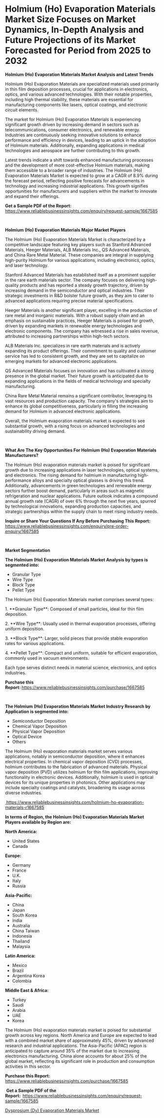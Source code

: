 <p><h1>Holmium (Ho) Evaporation Materials Market Size Focuses on Market Dynamics, In-Depth Analysis and Future Projections of its Market Forecasted for Period from 2025 to 2032</h1></p><p><strong>Holmium (Ho) Evaporation Materials Market Analysis and Latest Trends</strong></p>
<p><p>Holmium (Ho) Evaporation Materials are specialized materials used primarily in thin film deposition processes, crucial for applications in electronics, optics, and various advanced technologies. With their notable properties, including high thermal stability, these materials are essential for manufacturing components like lasers, optical coatings, and electronic circuit elements.</p><p>The market for Holmium (Ho) Evaporation Materials is experiencing significant growth driven by increasing demand in sectors such as telecommunications, consumer electronics, and renewable energy. Industries are continuously seeking innovative solutions to enhance performance and efficiency in devices, leading to an uptick in the adoption of Holmium materials. Additionally, expanding applications in medical technologies and aerospace are further contributing to this growth.</p><p>Latest trends indicate a shift towards enhanced manufacturing processes and the development of more cost-effective Holmium materials, making them accessible to a broader range of industries. The Holmium (Ho) Evaporation Materials Market is expected to grow at a CAGR of 8.9% during the forecast period, reflecting positive forecasts for advancements in technology and increasing industrial applications. This growth signifies opportunities for manufacturers and suppliers within the market to innovate and expand their offerings.</p></p>
<p><strong>Get a Sample PDF of the Report:&nbsp;</strong> <a href="https://www.reliablebusinessinsights.com/enquiry/request-sample/1667585?utm_campaign=2187&utm_medium=2&utm_source=Github&utm_content=ia&utm_term=02022025&utm_id=holmium-ho-evaporation-materials">https://www.reliablebusinessinsights.com/enquiry/request-sample/1667585</a></p>
<p>&nbsp;</p>
<p><strong>Holmium (Ho) Evaporation Materials Major Market Players</strong></p>
<p><p>The Holmium (Ho) Evaporation Materials Market is characterized by a competitive landscape featuring key players such as Stanford Advanced Materials, Heeger Materials, ALB Materials Inc., QS Advanced Materials, and China Rare Metal Material. These companies are integral in supplying high-purity Holmium for various applications, including electronics, optics, and laser technology.</p><p>Stanford Advanced Materials has established itself as a prominent supplier in the rare earth materials sector. The company focuses on delivering high-quality products and has reported a steady growth trajectory, driven by increasing demand in the semiconductor and optical industries. Their strategic investments in R&D bolster future growth, as they aim to cater to advanced applications requiring precise material specifications.</p><p>Heeger Materials is another significant player, excelling in the production of rare metal and inorganic materials. With a robust supply chain and an emphasis on sustainable practices, Heeger Materials is poised for growth, driven by expanding markets in renewable energy technologies and electronic components. The company has witnessed a rise in sales revenue, attributed to increasing partnerships within high-tech sectors.</p><p>ALB Materials Inc. specializes in rare earth materials and is actively expanding its product offerings. Their commitment to quality and customer service has led to consistent growth, and they are set to capitalize on emerging markets for advanced electronic applications.</p><p>QS Advanced Materials focuses on innovation and has cultivated a strong presence in the global market. Their future growth is anticipated due to expanding applications in the fields of medical technology and specialty manufacturing.</p><p>China Rare Metal Material remains a significant contributor, leveraging its vast resources and production capacity. The company's strategies aim to enhance its global competitiveness, particularly in filling the increasing demand for Holmium in advanced electronic applications.</p><p>Overall, the Holmium evaporation materials market is expected to see substantial growth, with a rising focus on advanced technologies and sustainability driving demand.</p></p>
<p>&nbsp;</p>
<p><strong>What Are The Key Opportunities For Holmium (Ho) Evaporation Materials Manufacturers?</strong></p>
<p><p>The Holmium (Ho) evaporation materials market is poised for significant growth due to increasing applications in laser technologies, optical systems, and electronics. The rising demand for holmium in manufacturing high-performance alloys and specialty optical glasses is driving this trend. Additionally, advancements in green technologies and renewable energy sectors further boost demand, particularly in areas such as magnetic refrigeration and nuclear applications. Future outlook indicates a compound annual growth rate (CAGR) of over 6% through the next five years, spurred by technological innovations, expanding production capacities, and strategic partnerships within the supply chain to meet rising industry needs.</p></p>
<p><strong>Inquire or Share Your Questions If Any Before Purchasing This Report:</strong> <a href="https://www.reliablebusinessinsights.com/enquiry/pre-order-enquiry/1667585?utm_campaign=2187&utm_medium=2&utm_source=Github&utm_content=ia&utm_term=02022025&utm_id=holmium-ho-evaporation-materials">https://www.reliablebusinessinsights.com/enquiry/pre-order-enquiry/1667585</a></p>
<p>&nbsp;</p>
<p><strong>Market Segmentation</strong></p>
<p><strong>The Holmium (Ho) Evaporation Materials Market Analysis by types is segmented into:</strong></p>
<p><ul><li>Granular Type</li><li>Wire Type</li><li>Block Type</li><li>Pellet Type</li></ul></p>
<p><p>The Holmium (Ho) Evaporation Materials market comprises several types: </p><p>1. **Granular Type**: Composed of small particles, ideal for thin film deposition.</p><p>2. **Wire Type**: Usually used in thermal evaporation processes, offering uniform deposition.</p><p>3. **Block Type**: Larger, solid pieces that provide stable evaporation rates for various applications.</p><p>4. **Pellet Type**: Compact and uniform, suitable for efficient evaporation, commonly used in vacuum environments. </p><p>Each type serves distinct needs in material science, electronics, and optics industries.</p></p>
<p><strong>Purchase this Report:&nbsp;</strong><a href="https://www.reliablebusinessinsights.com/purchase/1667585?utm_campaign=2187&utm_medium=2&utm_source=Github&utm_content=ia&utm_term=02022025&utm_id=holmium-ho-evaporation-materials">https://www.reliablebusinessinsights.com/purchase/1667585</a></p>
<p>&nbsp;</p>
<p><strong>The Holmium (Ho) Evaporation Materials Market Industry Research by Application is segmented into:</strong></p>
<p><ul><li>Semiconductor Deposition</li><li>Chemical Vapor Deposition</li><li>Physical Vapor Deposition</li><li>Optical Device</li><li>Others</li></ul></p>
<p><p>The Holmium (Ho) evaporation materials market serves various applications, notably in semiconductor deposition, where it enhances electrical properties. In chemical vapor deposition (CVD) processes, holmium contributes to the fabrication of advanced materials. Physical vapor deposition (PVD) utilizes holmium for thin film applications, improving functionality in electronic devices. Additionally, holmium is used in optical devices for its unique properties in photonics. Other applications may include specialty coatings and catalysts, broadening its usage across diverse industries.</p></p>
<p><a href="https://www.reliablebusinessinsights.com/holmium-ho-evaporation-materials-r1667585?utm_campaign=2187&utm_medium=2&utm_source=Github&utm_content=ia&utm_term=02022025&utm_id=holmium-ho-evaporation-materials">&nbsp;https://www.reliablebusinessinsights.com/holmium-ho-evaporation-materials-r1667585</a></p>
<p><strong>In terms of Region, the Holmium (Ho) Evaporation Materials Market Players available by Region are:</strong></p>
<p>
    <p> <strong> North America: </strong>
        <ul>
            <li>United States</li>
            <li>Canada</li>
        </ul>
        </p> 
    <p> <strong> Europe: </strong>
        <ul>
            <li>Germany</li>
            <li>France</li>
            <li>U.K.</li>
            <li>Italy</li>
            <li>Russia</li>
        </ul>
        </p> 
    <p> <strong> Asia-Pacific: </strong>
        <ul>
            <li>China</li>
            <li>Japan</li>
            <li>South Korea</li>
            <li>India</li>
            <li>Australia</li>
            <li>China Taiwan</li>
            <li>Indonesia</li>
            <li>Thailand</li>
            <li>Malaysia</li>
        </ul>
        </p> 
    <p> <strong> Latin America: </strong>
        <ul>
            <li>Mexico</li>
            <li>Brazil</li>
            <li>Argentina Korea</li>
            <li>Colombia</li>
        </ul>
        </p> 
    <p> <strong> Middle East & Africa: </strong>
        <ul>
            <li>Turkey</li>
            <li>Saudi</li>
            <li>Arabia</li>
            <li>UAE</li>
            <li>Korea</li>
        </ul>
    </p>
    </p>
<p><p>The Holmium (Ho) evaporation materials market is poised for substantial growth across key regions. North America and Europe are expected to lead with a combined market share of approximately 45%, driven by advanced research and industrial applications. The Asia-Pacific (APAC) region is anticipated to capture around 35% of the market due to increasing electronics manufacturing. China alone accounts for about 25% of the global market, reflecting its significant role in production and consumption activities in this sector.</p></p>
<p><strong>Purchase this Report: </strong><a href="https://www.reliablebusinessinsights.com/purchase/1667585?utm_campaign=2187&utm_medium=2&utm_source=Github&utm_content=ia&utm_term=02022025&utm_id=holmium-ho-evaporation-materials">https://www.reliablebusinessinsights.com/purchase/1667585</a></p>
<p>&nbsp;<strong>Get a Sample PDF of the Report:&nbsp;&nbsp;</strong><a href="https://www.reliablebusinessinsights.com/enquiry/request-sample/1667585?utm_campaign=2187&utm_medium=2&utm_source=Github&utm_content=ia&utm_term=02022025&utm_id=holmium-ho-evaporation-materials">https://www.reliablebusinessinsights.com/enquiry/request-sample/1667585</a></p>
<p><strong></strong></p>
<p><p><a href="https://github.com/sca704osol/Market-Research-Report-List-1/blob/main/dysprosium-dy-evaporation-materials-market.md?utm_campaign=2187&utm_medium=2&utm_source=Github&utm_content=ia&utm_term=02022025&utm_id=holmium-ho-evaporation-materials">Dysprosium (Dy) Evaporation Materials Market</a></p></p>